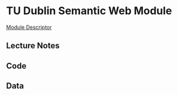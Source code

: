 # TU Dublin Semantic Web Module

[Module Descriptor](https://drive.google.com/file/d/1VlnS-kbH59NmU22s9e0SgaoSJZIFlQmV/view)

## Lecture Notes

## Code

## Data
